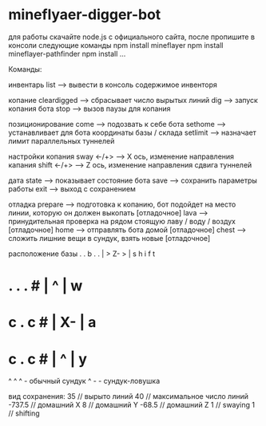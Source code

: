 # mineflyaer-digger-bot
для работы скачайте node.js с официального сайта, после пропишите в консоли следующие команды
npm install mineflayer
npm install mineflayer-pathfinder
npm install ...

Команды:

инвентарь
list --> вывести в консоль содержимое инвенторя

копание
cleardigged --> сбрасывает число вырытых линий
dig --> запуск копания бота
stop --> вызов паузы для копания

позиционирование
come --> подозвать к себе бота
sethome --> устанавливает для бота координаты базы / склада
setlimit <limit> --> назначает лимит параллельных туннелей

настройки копания
sway <-/+> --> X ось, изменение направления капания
shift <-/+> --> Z ось, изменение направления сдвига туннелей

дата
state --> показывает состояние бота 
save --> сохранить параметры работы
exit --> выход с сохранением

отладка
prepare --> подготовка к копанию, бот подойдет на место линии, которую он должен выкопать [отладочное]
lava --> принудительная проверка на рядом стоящую лаву / воду / воздух [отладочное]
home --> отправлять бота домой [отладочное]
chest --> сложить лишние вещи в сундук, взять новые [отладочное]

расположение базы
. . b . . |   > Z- > | s h i f t
# . . . # | ^        | w 
# c . c # | X-       | a
# c . c # | ^        | y
  ^   ^
  ^   - обычный сундук
  ^ - - сундук-ловушка

вид сохранения:
35 // вырыто линий
40 // максимальное число линий
-737.5 // домашний X
8 // домашний Y
-68.5 // домашний Z
1 // swaying
1 // shifting
